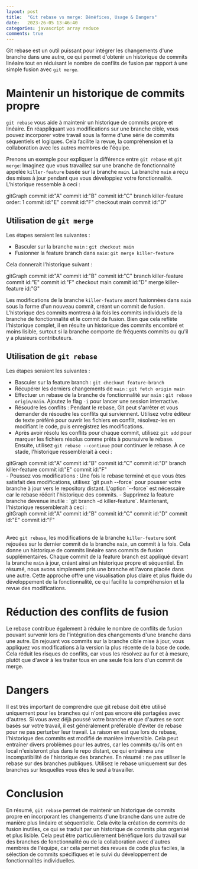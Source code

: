 ```yaml
---
layout: post
title:  "Git rebase vs merge: Bénéfices, Usage & Dangers"
date:   2023-26-05 13:46:40
categories: javascript array reduce
comments: true
---
```


Git rebase est un outil puissant pour intégrer les changements d'une branche dans une autre, ce qui permet d'obtenir un historique de commits linéaire tout en réduisant le nombre de conflits de fusion par rapport à une simple fusion avec `git merge`.  

# Maintenir un historique de commits propre
`git rebase` vous aide à maintenir un historique de commits propre et linéaire. En réappliquant vos modifications sur une branche cible, vous pouvez incorporer votre travail sous la forme d'une série de commits séquentiels et logiques. Cela facilite la revue, la compréhension et la collaboration avec les autres membres de l'équipe.

Prenons un exemple pour expliquer la différence entre `git rebase` et `git merge`: Imaginez que vous travaillez sur une branche de fonctionnalité appelée `killer-feature` basée sur la branche `main`. La branche `main` a reçu des mises à jour pendant que vous développiez votre fonctionnalité. L'historique ressemble à ceci :
<div class="mermaid">
gitGraph
       commit id:"A"
       commit id:"B"
       commit id:"C"
       branch killer-feature order: 1
       commit id:"E"
       commit id:"F"
       checkout main
       commit id:"D"
</div>

## Utilisation de `git merge`
Les étapes seraient les suivantes :  
- Basculer sur la branche `main` : `git checkout main`
- Fusionner la feature branch dans `main`: `git merge killer-feature`

Cela donnerait l'historique suivant :  
<div class="mermaid">
gitGraph
       commit id:"A"
       commit id:"B"
       commit id:"C"
       branch killer-feature
       commit id:"E"
       commit id:"F"
       checkout main
       commit id:"D"
       merge killer-feature id:"G"
</div>

Les modifications de la branche `killer-feature` asont fusionnées dans `main` sous la forme d'un nouveau commit, créant un commit de fusion. L'historique des commits montrera à la fois les commits individuels de la branche de fonctionnalité et le commit de fusion. Bien que cela reflète l'historique complet, il en résulte un historique des commits encombré et moins lisible, surtout si la branche comporte de fréquents commits ou qu'il y a plusieurs contributeurs.  

## Utilisation de `git rebase`
Les étapes seraient les suivantes :  
- Basculer sur la feature branch : `git checkout feature-branch`
- Récupérer les derniers changements de `main` : `git fetch origin main`
- Effectuer un rebase de la branche de fonctionnalité sur `main` : `git rebase origin/main`. Ajoutez le flag `-i` pour lancer une session interractive.
- Résoudre les conflits : Pendant le rebase, Git peut s'arrêter et vous demander de résoudre les conflits qui surviennent. Utilisez votre éditeur de texte préféré pour ouvrir les fichiers en conflit, résolvez-les en modifiant le code, puis enregistrez les modifications.
- Après avoir résolu les conflits pour chaque commit, utilisez `git add` pour marquer les fichiers résolus comme prêts à poursuivre le rebase. Ensuite, utilisez `git rebase --continue` pour continuer le rebase. À ce stade, l'historique ressemblerait à ceci :
<div class="mermaid">
gitGraph
       commit id:"A"
       commit id:"B"
       commit id:"C"
       commit id:"D"
       branch killer-feature
       commit id:"E"
       commit id:"F"
</div>
- Poussez vos modifications : Une fois le rebase terminé et que vous êtes satisfait des modifications, utilisez `git push --force` pour pousser votre branche à jour vers le repository distant. L'option `--force` est nécessaire car le rebase réécrit l'historique des commits.
- Supprimez la feature branche devenue inutile : `git branch -d killer-feature`. Maintenant, l'historique ressemblerait à ceci :
<div class="mermaid">
gitGraph
       commit id:"A"
       commit id:"B"
       commit id:"C"
       commit id:"D"
       commit id:"E"
       commit id:"F"
</div>

<br>

Avec `git rebase`, les modifications de la branche `killer-feature` sont rejouées sur le dernier commit de la branche `main`, un commit à la fois. Cela donne un historique de commits linéaire sans commits de fusion supplémentaires. Chaque commit de la feature branch est appliqué devant la branche `main` à jour, créant ainsi un historique propre et séquentiel. En résumé, nous avons simplement pris une branche et l'avons placée dans une autre.
Cette approche offre une visualisation plus claire et plus fluide du développement de la fonctionnalité, ce qui facilite la compréhension et la revue des modifications.  

# Réduction des conflits de fusion
Le rebase contribue également à réduire le nombre de conflits de fusion pouvant survenir lors de l'intégration des changements d'une branche dans une autre. En rejouant vos commits sur la branche cible mise à jour, vous appliquez vos modifications à la version la plus récente de la base de code. Cela réduit les risques de conflits, car vous les résolvez au fur et à mesure, plutôt que d'avoir à les traiter tous en une seule fois lors d'un commit de merge.  

# Dangers
Il est très important de comprendre que git rebase doit être utilisé uniquement pour les branches qui n'ont pas encore été partagées avec d'autres. Si vous avez déjà poussé votre branche et que d'autres se sont basés sur votre travail, il est généralement préférable d'éviter de rebase pour ne pas perturber leur travail. La raison en est que lors du rebase, l'historique des commits est modifié de manière irréversible. Cela peut entraîner divers problèmes pour les autres, car les commits qu'ils ont en local n'existeront plus dans le repo distant, ce qui entraînera une incompatibilité de l'historique des branches.
En résumé : ne pas utiliser le rebase sur des branches publiques. Utilisez le rebase uniquement sur des branches sur lesquelles vous êtes le seul à travailler.  

# Conclusion
En résumé, `git rebase` permet de maintenir un historique de commits propre en incorporant les changements d'une branche dans une autre de manière plus linéaire et séquentielle. Cela évite la création de commits de fusion inutiles, ce qui se traduit par un historique de commits plus organisé et plus lisible. Cela peut être particulièrement bénéfique lors du travail sur des branches de fonctionnalité ou de la collaboration avec d'autres membres de l'équipe, car cela permet des revues de code plus faciles, la sélection de commits spécifiques et le suivi du développement de fonctionnalités individuelles.